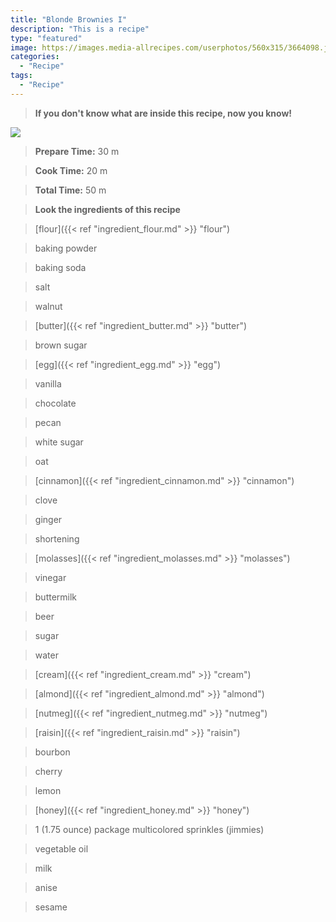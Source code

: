```yaml
---
title: "Blonde Brownies I"
description: "This is a recipe"
type: "featured"
image: https://images.media-allrecipes.com/userphotos/560x315/3664098.jpg
categories: 
  - "Recipe"
tags: 
  - "Recipe"
---
```



>**If you don't know what are inside this recipe, now you know!**

![](../images/Recipes-Banner.jpg)
> **Prepare Time:** 30 m


> **Cook Time:** 20 m


> **Total Time:** 50 m

> **Look the ingredients of this recipe**

> [flour]({{< ref "ingredient_flour.md" >}} "flour")

> baking powder

> baking soda

> salt

> walnut

> [butter]({{< ref "ingredient_butter.md" >}} "butter")

> brown sugar

> [egg]({{< ref "ingredient_egg.md" >}} "egg")

> vanilla

> chocolate

> pecan

> white sugar

> oat

> [cinnamon]({{< ref "ingredient_cinnamon.md" >}} "cinnamon")

> clove

> ginger

> shortening

> [molasses]({{< ref "ingredient_molasses.md" >}} "molasses")

> vinegar

> buttermilk

> beer

> sugar

> water

> [cream]({{< ref "ingredient_cream.md" >}} "cream")

> [almond]({{< ref "ingredient_almond.md" >}} "almond")

> [nutmeg]({{< ref "ingredient_nutmeg.md" >}} "nutmeg")

> [raisin]({{< ref "ingredient_raisin.md" >}} "raisin")

> bourbon

> cherry

> lemon

> [honey]({{< ref "ingredient_honey.md" >}} "honey")

> 1 (1.75 ounce) package multicolored sprinkles (jimmies)

> vegetable oil

> milk

> anise

> sesame

